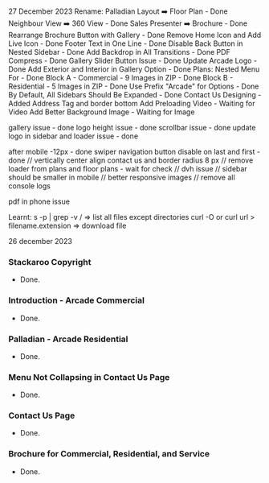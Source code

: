 27 December 2023
Rename:
Palladian Layout ➡️ Floor Plan - Done
Neighbour View ➡️ 360 View - Done
Sales Presenter ➡️ Brochure - Done
Rearrange Brochure Button with Gallery - Done
Remove Home Icon and Add Live Icon - Done
Footer Text in One Line - Done
Disable Back Button in Nested Sidebar - Done
Add Backdrop in All Transitions - Done
PDF Compress - Done
Gallery Slider Button Issue - Done
Update Arcade Logo - Done
Add Exterior and Interior in Gallery Option - Done
Plans: Nested Menu For - Done
Block A - Commercial - 9 Images in ZIP - Done
Block B - Residential - 5 Images in ZIP - Done
Use Prefix "Arcade" for Options - Done
By Default, All Sidebars Should Be Expanded - Done
Contact Us Designing - Added Address Tag and border bottom
Add Preloading Video - Waiting for Video
Add Better Background Image - Waiting for Image

gallery issue - done
logo height issue - done
scrollbar issue - done
update logo in sidebar and loader issue - done


after mobile -12px - done
swiper navigation button disable on last and first - done
// vertically center align contact us and border radius 8 px 
// remove loader from plans and floor plans - wait for check
// dvh issue
// sidebar should be smaller in mobile
// better responsive images
// remove all console logs

pdf in phone issue



Learnt:
s -p | grep -v /   => list all files except directories
curl -O or curl url > filename.extension => download file





26 december 2023

### Stackaroo Copyright
- Done.

### Introduction - Arcade Commercial
- Done.

### Palladian - Arcade Residential
- Done.

### Menu Not Collapsing in Contact Us Page
- Done.

### Contact Us Page
- Done.

### Brochure for Commercial, Residential, and Service
- Done.

